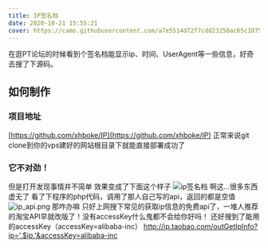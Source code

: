 ```yaml
---
title: IP签名档
date: 2020-10-21 15:55:21
cover: https://camo.githubusercontent.com/a7e5514d72f7cdd23250ac65c107561c91572795/68747470733a2f2f692e6c6f6c692e6e65742f323031392f30372f31362f3564326435623161313163383732343537392e706e67
---
```

在逛PT论坛的时候看到个签名档能显示ip、时间、UserAgent等一些信息，好奇去搜了下源码。

## 如何制作

### 项目地址
[https://github.com/xhboke/IP](https://github.com/xhboke/IP)
正常来说git clone到你的vps建好的网站根目录下就能直接部署成功了

### 它不对劲！
但是打开发现事情并不简单
效果变成了下面这个样子
![ip签名档](https://xhboke.com/news/?s=6L+Z5piv5ryU56S65pWI5p6c77yM6L+Z6YeM5paH5a2X5Y+v5Lul5pS55Y+Y)
啊这...很多东西虚无了
看了下程序的php代码，调用了那人自己写的api，返回的都是空值
![ip_api.png](https://i.loli.net/2020/10/21/7vzBx364MykA8ao.png)
那咋办嘛
只好上网搜下常见的获取ip信息的免费api了，一堆人推荐的淘宝API早就改版了！没有accessKey什么鬼都不会给你好吗！
还好搜到了能用的accessKey（accessKey=alibaba-inc）
http://ip.taobao.com/outGetIpInfo?ip='.$ip.'&accessKey=alibaba-inc